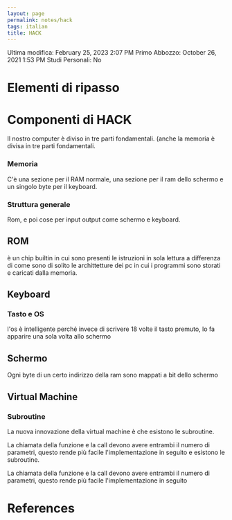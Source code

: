```yaml
---
layout: page
permalink: notes/hack
tags: italian
title: HACK
---
```


Ultima modifica: February 25, 2023 2:07 PM
Primo Abbozzo: October 26, 2021 1:53 PM
Studi Personali: No

# Elementi di ripasso

# Componenti di HACK

Il nostro computer è diviso in tre parti fondamentali. (anche la memoria è divisa in tre parti fondamentali.

### Memoria

C'è una sezione per il RAM normale, una sezione per il ram dello schermo e un singolo byte per il keyboard.

### Struttura generale

Rom, e poi cose per input output come schermo e keyboard.

## ROM

è un chip builtin in cui sono presenti le istruzioni in sola lettura a differenza di come sono di solito le archittetture dei pc in cui i programmi sono storati e caricati dalla memoria.

## Keyboard

### Tasto e OS

l'os è intelligente perché invece di scrivere 18 volte il tasto premuto, lo fa apparire una sola volta allo schermo

## Schermo

Ogni byte di un certo indirizzo della ram sono mappati a bit dello schermo

## Virtual Machine

### Subroutine

La nuova innovazione della virtual machine è che esistono le subroutine.

La chiamata della funzione e la call devono avere entrambi il numero di parametri, questo rende più facile l'implementazione in seguito
e esistono le subroutine.

La chiamata della funzione e la call devono avere entrambi il numero di parametri, questo rende più facile l'implementazione in seguito

# References